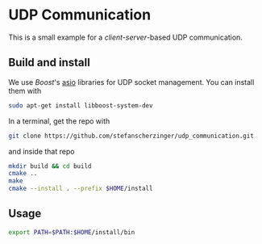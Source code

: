 # UDP Communication

This is a small example for a *client-server*-based UDP communication.


## Build and install

We use *Boost*'s [asio](https://www.boost.org/doc/libs/1_83_0/doc/html/boost_asio.html) libraries for UDP socket management.
You can install them with
```bash
sudo apt-get install libboost-system-dev
```

In a terminal, get the repo with
```bash
git clone https://github.com/stefanscherzinger/udp_communication.git
```

and inside that repo

```bash
mkdir build && cd build
cmake ..
make
cmake --install . --prefix $HOME/install
```

## Usage
```bash
export PATH=$PATH:$HOME/install/bin
```
